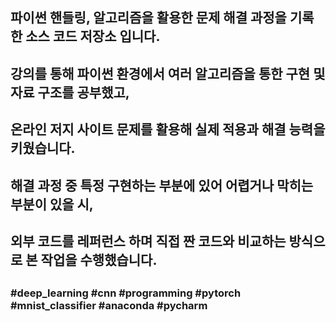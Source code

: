 ##
## 파이썬 핸들링, 알고리즘을 활용한 문제 해결 과정을 기록한 소스 코드 저장소 입니다.
## 강의를 통해 파이썬 환경에서 여러 알고리즘을 통한 구현 및 자료 구조를 공부했고,
## 온라인 저지 사이트 문제를 활용해 실제 적용과 해결 능력을 키웠습니다.
## 해결 과정 중 특정 구현하는 부분에 있어 어렵거나 막히는 부분이 있을 시,
## 외부 코드를 레퍼런스 하며 직접 짠 코드와 비교하는 방식으로 본 작업을 수행했습니다.
##
### #deep_learning #cnn #programming #pytorch #mnist_classifier #anaconda #pycharm
##
